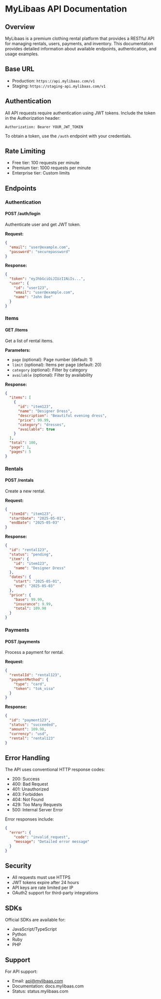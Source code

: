 # MyLibaas API Documentation

## Overview

MyLibaas is a premium clothing rental platform that provides a RESTful API for managing rentals, users, payments, and inventory. This documentation provides detailed information about available endpoints, authentication, and usage examples.

## Base URL

- Production: `https://api.mylibaas.com/v1`
- Staging: `https://staging-api.mylibaas.com/v1`

## Authentication

All API requests require authentication using JWT tokens. Include the token in the Authorization header:

```http
Authorization: Bearer YOUR_JWT_TOKEN
```

To obtain a token, use the `/auth` endpoint with your credentials.

## Rate Limiting

- Free tier: 100 requests per minute
- Premium tier: 1000 requests per minute
- Enterprise tier: Custom limits

## Endpoints

### Authentication

#### POST /auth/login
Authenticate user and get JWT token.

**Request:**
```json
{
  "email": "user@example.com",
  "password": "securepassword"
}
```

**Response:**
```json
{
  "token": "eyJhbGciOiJIUzI1NiIs...",
  "user": {
    "id": "user123",
    "email": "user@example.com",
    "name": "John Doe"
  }
}
```

### Items

#### GET /items
Get a list of rental items.

**Parameters:**
- `page` (optional): Page number (default: 1)
- `limit` (optional): Items per page (default: 20)
- `category` (optional): Filter by category
- `available` (optional): Filter by availability

**Response:**
```json
{
  "items": [
    {
      "id": "item123",
      "name": "Designer Dress",
      "description": "Beautiful evening dress",
      "price": 99.99,
      "category": "dresses",
      "available": true
    }
  ],
  "total": 100,
  "page": 1,
  "pages": 5
}
```

### Rentals

#### POST /rentals
Create a new rental.

**Request:**
```json
{
  "itemId": "item123",
  "startDate": "2025-05-01",
  "endDate": "2025-05-03"
}
```

**Response:**
```json
{
  "id": "rental123",
  "status": "pending",
  "item": {
    "id": "item123",
    "name": "Designer Dress"
  },
  "dates": {
    "start": "2025-05-01",
    "end": "2025-05-03"
  },
  "price": {
    "base": 99.99,
    "insurance": 9.99,
    "total": 109.98
  }
}
```

### Payments

#### POST /payments
Process a payment for rental.

**Request:**
```json
{
  "rentalId": "rental123",
  "paymentMethod": {
    "type": "card",
    "token": "tok_visa"
  }
}
```

**Response:**
```json
{
  "id": "payment123",
  "status": "succeeded",
  "amount": 109.98,
  "currency": "usd",
  "rental": "rental123"
}
```

## Error Handling

The API uses conventional HTTP response codes:

- 200: Success
- 400: Bad Request
- 401: Unauthorized
- 403: Forbidden
- 404: Not Found
- 429: Too Many Requests
- 500: Internal Server Error

Error responses include:
```json
{
  "error": {
    "code": "invalid_request",
    "message": "Detailed error message"
  }
}
```

## Security

- All requests must use HTTPS
- JWT tokens expire after 24 hours
- API keys are rate limited per IP
- OAuth2 support for third-party integrations

## SDKs

Official SDKs are available for:
- JavaScript/TypeScript
- Python
- Ruby
- PHP

## Support

For API support:
- Email: api@mylibaas.com
- Documentation: docs.mylibaas.com
- Status: status.mylibaas.com
